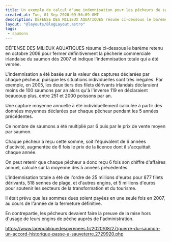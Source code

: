 ```yaml
---
title: Un exemple de calcul d'une indemnisation pour les pêcheurs de saumon.
created_at: Tue, 01 Sep 2020 09:56:09 GMT
description: DÉFENSE DES MILIEUX AQUATIQUES résume ci-dessous le barème retenu en octobre 2006 pour fermer définitivement la pêcherie commerciale...
layout: "@layouts/BlogLayout.astro"
tags:
 - saumons
---
```

<p>DÉFENSE DES MILIEUX AQUATIQUES résume ci-dessous le barème retenu en octobre 2006 pour fermer définitivement la pêcherie commerciale irlandaise du saumon dès 2007 et indique l'indemnisation totale qui a été versée.</p>

<p>L'indemnisation a été basée sur la valeur des captures déclarées par chaque pêcheur, puisque les situations individuelles sont très inégales. Par exemple, en 2005, les deux tiers des filets dérivants irlandais déclaraient moins de 100 saumons par an alors qu'à l'inverse 119 en déclaraient beaucoup plus, entre 251 et 2000 poissons par an. </p>

<p>Une capture moyenne annuelle a été individuellement calculée à partir des données moyennes déclarées par chaque pêcheur pendant les 5 années précédentes. </p>
<p>Ce nombre de saumons a été multiplié par 6 puis par le prix de vente moyen par saumon. </p>
<p>Chaque pêcheur a reçu cette somme, soit l'équivalent de 6 années d'activité, augmentée de 6 fois le prix de la licence dont il s'acquittait chaque année.</p>

<p>On peut retenir que chaque pêcheur a donc reçu 6 fois son chiffre d'affaires annuel, calculé sur la moyenne des 5 années précédentes.</p>
<p>L'indemnisation totale a été de l'ordre de 25 millions d'euros pour 877 filets dérivants, 518 sennes de plage, et d'autres engins, et 5 millions d'euros pour soutenir les secteurs de la transformation et du tourisme. </p>

<p>Il était prévu que les sommes dues soient payées en une seule fois en 2007, au cours de l'année de la fermeture définitive.</p>
<p>En contrepartie, les pêcheurs devaient faire la preuve de la mise hors d'usage de leurs engins de pêche auprès de l'administration.</p>
 <p><a href="https://www.larepubliquedespyrenees.fr/2020/08/27/guerre-du-saumon-un-accord-historique-passe-a-sauveterre,2729920.php?fbclid=IwAR38iNdzKsbOKzUbTU7Uzx8MZrq-bQmiNBJeRslxoVKcLSuyI7Z2JqU6D0o" rel="noopener" target="_blank">https://www.larepubliquedespyrenees.fr/2020/08/27/guerre-du-saumon-un-accord-historique-passe-a-sauveterre,2729920.php</a></p>